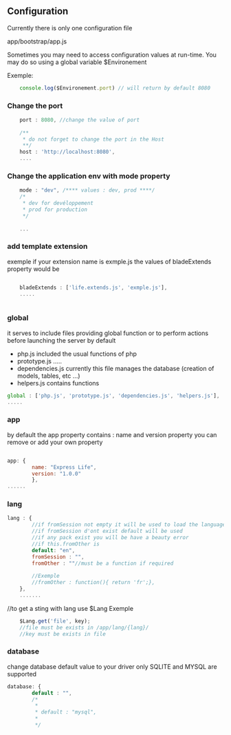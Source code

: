 
## Configuration

Currently there is only one configuration file

app/bootstrap/app.js

Sometimes you may need to access configuration values at run-time. You may do so using a global variable $Environement

Exemple: 

```js
	console.log($Environement.port) // will return by default 8080
```

### Change the port

```js
	port : 8080, //change the value of port
	
    /**
     * do not forget to change the port in the Host
     **/
    host : 'http://localhost:8080',
    ....
```

### Change the application env with mode property

```js
    mode : "dev", /**** values : dev, prod ****/
	/*
	 * dev for devéloppement
	 * prod for production
	 */
	
	...
```


### add template extension
exemple if your extension name is exmple.js the values of bladeExtends property would be

```js

    bladeExtends : ['life.extends.js', 'exmple.js'],
	.....
	
```

### global
it serves to include files providing global function or to perform actions before launching the server
by default 

  * php.js  			included the usual functions of php
  * prototype.js		.....
  * dependencies.js	currently this file manages the database (creation of models, tables, etc ...)
  * helpers.js		contains functions

```js
global : ['php.js', 'prototype.js', 'dependencies.js', 'helpers.js'],
.....
```

### app
by default the app property contains : name and version property
you can remove or add your own property

```js

app: {
        name: "Express Life",
        version: "1.0.0"
        },
......
```

### lang 

```js
lang : {
        //if fromSession not empty it will be used to load the language package
        //if fromSession d'ont exist default will be used
        //if any pack exist you will be have a beauty error
        //if this.fromOther is
        default: "en",
        fromSession : "",
        fromOther : ""//must be a function if required
		
		//Exemple
		//fromOther : function(){ return 'fr';},
    },
	.......
```
//to get a sting with lang use $Lang
Exemple
```js
	$Lang.get('file', key);
	//file must be exists in /app/lang/{lang}/
	//key must be exists in file
```


### database 

change database default value to your driver
only SQLITE and MYSQL are supported
```js
database: {
		default : "",
		/*
		 *
		 * default : "mysql",
		 *
		 */

```
